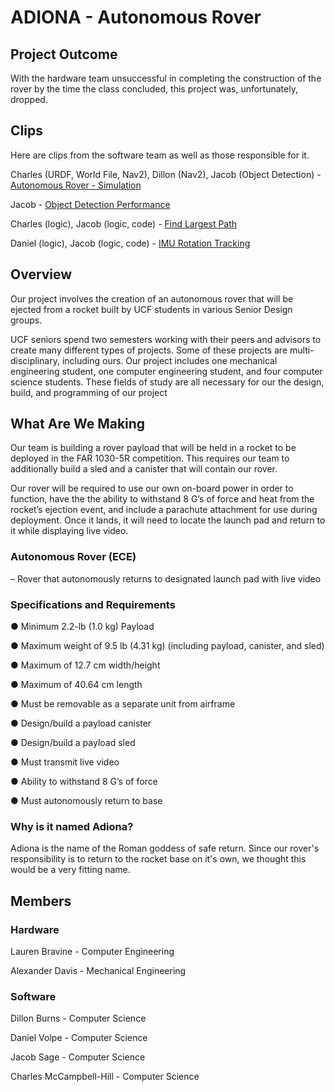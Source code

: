 # ADIONA - Autonomous Rover

## Project Outcome

With the hardware team unsuccessful in completing the construction of the rover by the time the class concluded, this project was, unfortunately, dropped.

## Clips

Here are clips from the software team as well as those responsible for it.

Charles (URDF, World File, Nav2), Dillon (Nav2), Jacob (Object Detection) - [Autonomous Rover - Simulation](https://youtu.be/n3SxMWBhOwM)

Jacob - [Object Detection Performance](https://youtube.com/shorts/BuMwp36cBrU?feature=share)

Charles (logic), Jacob (logic, code) - [Find Largest Path](https://youtu.be/AoVCLV2Qi2g)

Daniel (logic), Jacob (logic, code) - [IMU Rotation Tracking](https://youtu.be/EcaCT_b3m4c)


## Overview

Our project involves the creation of an autonomous rover that will be ejected from a rocket built by UCF students in various Senior Design groups. 

UCF seniors spend two semesters working with their peers and advisors to create many different types of projects. Some of these projects are multi-disciplinary, including ours. Our project includes one mechanical engineering student, one computer engineering student, and four computer science students. These fields of study are all necessary for our the design, build, and programming of our project

## What Are We Making

Our team is building a rover payload that will be held in a rocket to be deployed in the FAR 1030-5R competition. This requires our team to additionally build a sled and a canister that will contain our rover. 

Our rover will be required to use our own on-board power in order to function, have the the ability to withstand 8 G’s of force and heat from the rocket’s ejection event, and include a parachute attachment for use during deployment. Once it lands, it will need to locate the launch pad and return to it while displaying live video.

### Autonomous Rover (ECE)

– Rover that autonomously returns to designated launch pad with live
video

### Specifications and Requirements 

● Minimum 2.2-lb (1.0 kg) Payload

● Maximum weight of 9.5 lb (4.31 kg) (including payload, canister, and sled) 

● Maximum of 12.7 cm width/height

● Maximum of 40.64 cm length  

● Must be removable as a separate unit from airframe 

● Design/build a payload canister 

● Design/build a payload sled 

● Must transmit live video 

● Ability to withstand 8 G’s of force 

● Must autonomously return to base

### Why is it named Adiona? 

Adiona is the name of the Roman goddess of safe return. Since our rover's responsibility is to return to the rocket base on it's own, we thought this would be a very fitting name.

## Members

### Hardware

Lauren Bravine - Computer Engineering

Alexander Davis - Mechanical Engineering

### Software

Dillon Burns - Computer Science

Daniel Volpe - Computer Science

Jacob Sage - Computer Science

Charles McCampbell-Hill - Computer Science

